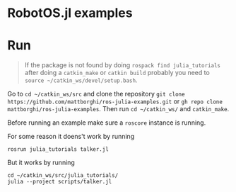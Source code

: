 # RobotOS.jl examples

# Run

> If the package is not found by doing `rospack find julia_tutorials` after doing a `catkin_make` or `catkin build` probably you need to `source ~/catkin_ws/devel/setup.bash`.

Go to `cd ~/catkin_ws/src` and clone the repository `git clone https://github.com/mattborghi/ros-julia-examples.git` or `gh repo clone mattborghi/ros-julia-examples`. Then run `cd ~/catkin_ws/` and `catkin_make`.

Before running an example make sure a `roscore` instance is running.

For some reason it doens't work by running

```shell
rosrun julia_tutorials talker.jl
```

But it works by running

```shell
cd ~/catkin_ws/src/julia_tutorials/
julia --project scripts/talker.jl
```
